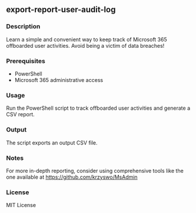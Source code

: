 ## export-report-user-audit-log

### Description
Learn a simple and convenient way to keep track of Microsoft 365 offboarded user activities. Avoid being a victim of data breaches!

### Prerequisites
- PowerShell
- Microsoft 365 administrative access

### Usage
Run the PowerShell script to track offboarded user activities and generate a CSV report.

### Output
The script exports an output CSV file.

### Notes
For more in-depth reporting, consider using comprehensive tools like the one available at https://github.com/krzyswo/MsAdmin

### License
MIT License